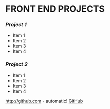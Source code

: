 #  FRONT END PROJECTS
 
 
 







### _Project 1_

* Item 1 
* Item 2
* Item 3
* Item 4


### _Project 2_

* Item 1 
* Item 2 
* Item 3
* Item 4


http://github.com - automatic!
[GitHub](http://github.com)
